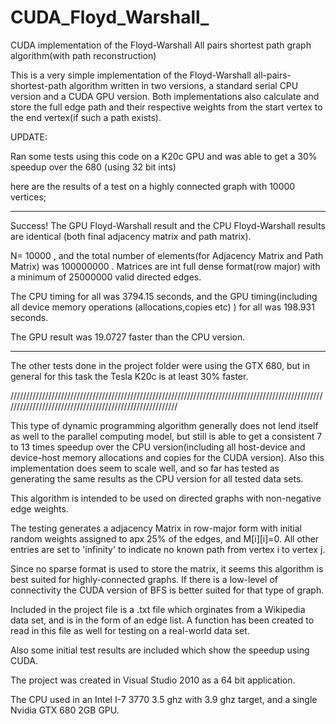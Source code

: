 CUDA_Floyd_Warshall_
====================

CUDA implementation of the Floyd-Warshall All pairs shortest path graph algorithm(with path reconstruction)

This is a very simple implementation of the Floyd-Warshall all-pairs-shortest-path algorithm written in two versions,
a standard serial CPU version and a CUDA GPU version. Both implementations also calculate and store the full edge 
path and their respective weights from the start vertex to the end vertex(if such a path exists).

UPDATE:

Ran some tests using this code on a K20c GPU and was able to get a 30% speedup over the 680 (using 32 bit ints)

here are the results of a test on a highly connected graph with 10000 vertices;

--------------------------------------------------------------------------------------------------------------------

Success! The GPU Floyd-Warshall result and the CPU Floyd-Warshall results are identical
(both final adjacency matrix and path matrix).

N= 10000 , and the total number of elements(for Adjacency Matrix and Path Matrix) was 100000000 .
Matrices are int full dense format(row major) with a minimum of 25000000 valid directed edges.

The CPU timing for all was 3794.15 seconds, and the GPU timing(including all device memory operations
(allocations,copies etc) ) for all was 198.931 seconds.

The GPU result was 19.0727 faster than the CPU version.

----------------------------------------------------------------------------------------------------------------------


The other tests done in the project folder were using the GTX 680, but in general for this task the Tesla K20c 
is at least 30% faster.

////////////////////////////////////////////////////////////////////////////////////////////////////////////////////////////////////////////////////////

This type of dynamic programming algorithm generally does not lend itself as well to the parallel computing model,
but still is able to get a consistent 7 to 13 times speedup over the CPU version(including all host-device 
and device-host  memory allocations and copies for the CUDA version). Also this implementation does seem to scale well,
and so far has tested as generating the same results as the CPU version for all tested data sets.

This algorithm is intended to be used on directed graphs with non-negative edge weights.

The testing generates a adjacency Matrix in row-major form with initial random weights assigned to apx 25% of the edges,
and M[i][i]=0. All other entries are set to 'infinity' to indicate no known path from vertex i to vertex j.

Since no sparse format is used to store the matrix, it seems this algorithm is best suited for highly-connected graphs.
If there is a low-level of connectivity the CUDA version of BFS is better suited for that type of graph.

Included in the project file is a .txt file which orginates from a Wikipedia data set, and is in the form of an edge list.
A function has been created to read in this file as well for testing on a real-world data set. 

Also some initial test results are included which show the speedup using CUDA.

The project was created in Visual Studio 2010 as a 64 bit application.

The CPU used in an Intel I-7 3770 3.5 ghz with 3.9 ghz target, and a single Nvidia GTX 680 2GB GPU.
